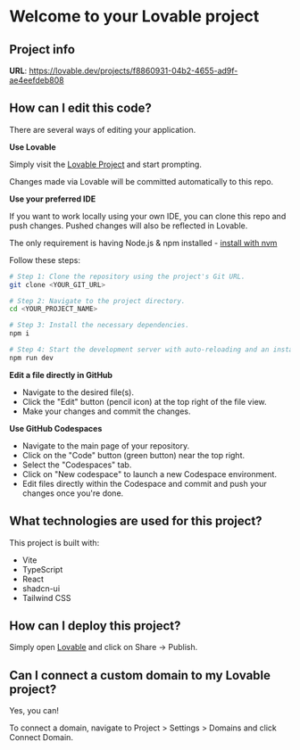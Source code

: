 # Welcome to your Lovable project

## Project info

**URL**: https://lovable.dev/projects/f8860931-04b2-4655-ad9f-ae4eefdeb808

## How can I edit this code?

There are several ways of editing your application.

**Use Lovable**

Simply visit the [Lovable Project](https://lovable.dev/projects/f8860931-04b2-4655-ad9f-ae4eefdeb808) and start prompting.

Changes made via Lovable will be committed automatically to this repo.

**Use your preferred IDE**

If you want to work locally using your own IDE, you can clone this repo and push changes. Pushed changes will also be reflected in Lovable.

The only requirement is having Node.js & npm installed - [install with nvm](https://github.com/nvm-sh/nvm#installing-and-updating)

Follow these steps:

```sh
# Step 1: Clone the repository using the project's Git URL.
git clone <YOUR_GIT_URL>

# Step 2: Navigate to the project directory.
cd <YOUR_PROJECT_NAME>

# Step 3: Install the necessary dependencies.
npm i

# Step 4: Start the development server with auto-reloading and an instant preview.
npm run dev
```

**Edit a file directly in GitHub**

- Navigate to the desired file(s).
- Click the "Edit" button (pencil icon) at the top right of the file view.
- Make your changes and commit the changes.

**Use GitHub Codespaces**

- Navigate to the main page of your repository.
- Click on the "Code" button (green button) near the top right.
- Select the "Codespaces" tab.
- Click on "New codespace" to launch a new Codespace environment.
- Edit files directly within the Codespace and commit and push your changes once you're done.

## What technologies are used for this project?

This project is built with:

- Vite
- TypeScript
- React
- shadcn-ui
- Tailwind CSS

## How can I deploy this project?

Simply open [Lovable](https://lovable.dev/projects/f8860931-04b2-4655-ad9f-ae4eefdeb808) and click on Share -> Publish.

## Can I connect a custom domain to my Lovable project?

Yes, you can!

To connect a domain, navigate to Project > Settings > Domains and click Connect Domain.